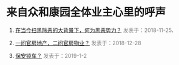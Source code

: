 
# 来自众和康园全体业主心里的呼声 #

 1. [ 在当今扫黑除恶的大背景下，何为黑恶势力？](https://github.com/rainfly234/web/blob/master/1.md)  <font color=gray >发表于：2018-11-25</font>. 
 2. [ 一问官房地产，二问官房物业？](https://github.com/rainfly234/web/blob/master/2.md)  <font color=gray >发表于：2018-12-28</font>  
 
 3. [ 保安锁车？](https://github.com/rainfly234/web/blob/master/3.md)  <font color=gray >发表于：2019-1-2</font>  
